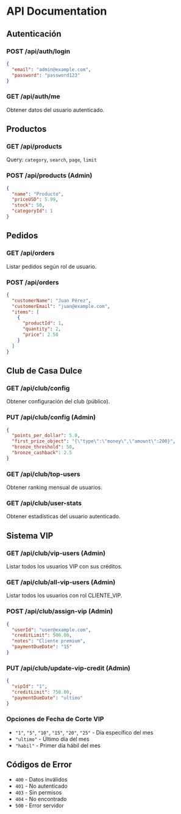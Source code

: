 # API Documentation

## Autenticación

### POST /api/auth/login
```json
{
  "email": "admin@example.com",
  "password": "password123"
}
```

### GET /api/auth/me
Obtener datos del usuario autenticado.

## Productos

### GET /api/products
Query: `category`, `search`, `page`, `limit`

### POST /api/products (Admin)
```json
{
  "name": "Producto",
  "priceUSD": 5.99,
  "stock": 50,
  "categoryId": 1
}
```

## Pedidos

### GET /api/orders
Listar pedidos según rol de usuario.

### POST /api/orders
```json
{
  "customerName": "Juan Pérez",
  "customerEmail": "juan@example.com",
  "items": [
    {
      "productId": 1,
      "quantity": 2,
      "price": 2.50
    }
  ]
}
```

## Club de Casa Dulce

### GET /api/club/config
Obtener configuración del club (público).

### PUT /api/club/config (Admin)
```json
{
  "points_per_dollar": 5.0,
  "first_prize_object": "{\"type\":\"money\",\"amount\":200}",
  "bronze_threshold": 50,
  "bronze_cashback": 2.5
}
```

### GET /api/club/top-users
Obtener ranking mensual de usuarios.

### GET /api/club/user-stats
Obtener estadísticas del usuario autenticado.

## Sistema VIP

### GET /api/club/vip-users (Admin)
Listar todos los usuarios VIP con sus créditos.

### GET /api/club/all-vip-users (Admin)
Listar todos los usuarios con rol CLIENTE_VIP.

### POST /api/club/assign-vip (Admin)
```json
{
  "userId": "user@example.com",
  "creditLimit": 500.00,
  "notes": "Cliente premium",
  "paymentDueDate": "15"
}
```

### PUT /api/club/update-vip-credit (Admin)
```json
{
  "vipId": "1",
  "creditLimit": 750.00,
  "paymentDueDate": "ultimo"
}
```

### Opciones de Fecha de Corte VIP
- `"1"`, `"5"`, `"10"`, `"15"`, `"20"`, `"25"` - Día específico del mes
- `"ultimo"` - Último día del mes
- `"habil"` - Primer día hábil del mes

## Códigos de Error
- `400` - Datos inválidos
- `401` - No autenticado
- `403` - Sin permisos
- `404` - No encontrado
- `500` - Error servidor